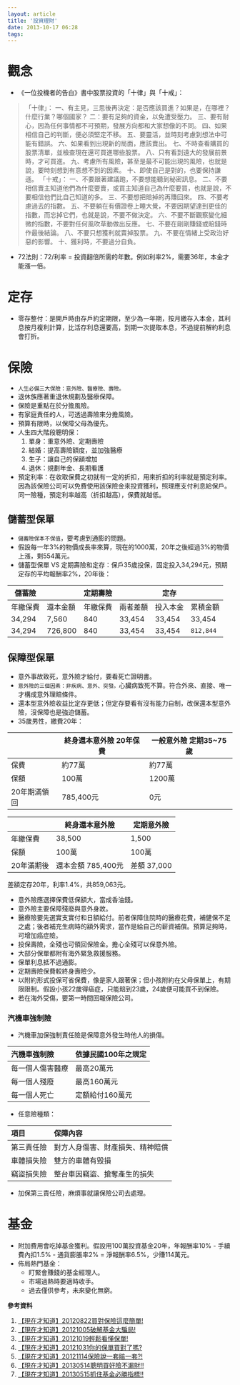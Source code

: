 ```yaml
---
layout: article
title: '投資理財'
date: 2013-10-17 06:28
tags: 
---
```

<!--more-->
# 觀念
- 《一位投機者的告白》書中股票投資的「十律」與「十戒」：
> 「十律」：
> 一、有主見，三思後再決定：是否應該買進？如果是，在哪裡？什麼行業？哪個國家？
> 二：要有足夠的資金，以免遭受壓力。
> 三、要有耐心，因為任何事情都不可預期，發展方向都和大家想像的不同。
> 四、如果相信自己的判斷，便必須堅定不移。
> 五、要靈活，並時刻考慮到想法中可能有錯誤。
> 六、如果看到出現新的局面，應該賣出。
> 七、不時查看購買的股票清單，並檢查現在還可買進哪些股票。
> 八、只有看到遠大的發展前景時，才可買進。
> 九、考慮所有風險，甚至是最不可能出現的風險，也就是說，要時刻想到有意想不到的因素。
> 十、即使自己是對的，也要保持謙遜。
> 「十戒」：
> 一、不要跟著建議跑，不要想能聽到秘密訊息。
> 二、不要相信賣主知道他們為什麼要賣，或買主知道自己為什麼要買，也就是說，不要相信他們比自己知道的多。
> 三、不要想把賠掉的再賺回來。
> 四、不要考慮過去的指數。
> 五、不要躺在有價證卷上睡大覺，不要因期望達到更佳的指數，而忘掉它們，也就是說，不要不做決定。
> 六、不要不斷觀察變化細微的指數，不要對任何風吹草動做出反應。
> 七、不要在剛剛賺錢或賠錢時作最後結論。
> 八、不要只想獲利就賣掉股票。
> 九、不要在情緒上受政治好惡的影響。
> 十、獲利時，不要過分自負。

- 72法則：72/利率 = 投資翻倍所需的年數。例如利率2%，需要36年，本金才能漲一倍。

# 定存
- 零存整付：是開戶時由存戶約定期限，至少為一年期，按月繳存入本金，其利息按月複利計算，比活存利息還要高，到期一次提取本息，不過提前解約利息會打折。

# 保險
- `人生必備三大保險：意外險、醫療險、壽險。`
- 退休族應著重退休規劃及醫療保障。
- 保險是重點在於分擔風險。
- 有家庭責任的人，可透過壽險來分擔風險。
- 預算有限時，以保障父母為優先。
- 人生四大階段聰明保：
  1. 單身：重意外險、定期壽險
  2. 結婚：提高壽險額度，並加強醫療
  3. 生子：讓自己的保額增加
  4. 退休：規劃年金、長期看護
- 預定利率：在收取保費之初就有一定的折扣，用來折扣的利率就是預定利率。因為該保險公司可以免費使用該保險金來投資獲利，照理應支付利息給保戶。同一險種，預定利率越高（折扣越高），保費就越低。

## 儲蓄型保單
- `儲蓄險保本不保值`，要考慮到通膨的問題。
- 假設每一年3%的物價成長率來算，現在的1000萬，20年之後經過3%的物價上漲，剩554萬元。
- 儲蓄型保單 VS 定期壽險和定存：保戶35歲投保，固定投入34,294元，預期定存的平均報酬率2%，20年後：

| 儲蓄險   |          | 定期壽險 |          | 定存     |            |
| -------- | -------- | -------- | -------- | -------- | ---------- |
| 年繳保費 | 還本金額 | 年繳保費 | 兩者差額 | 投入本金 | 累積金額   |
| 34,294   | 7,560    | 840      | 33,454   | 33,454   | 33,454     |
| 34,294   | 726,800  | 840      | 33,454   | 33,454   | `812,844`  |

## 保障型保單
- 意外事故致死，意外險才給付，要看死亡證明書。
- `意外險的三個因素：非疾病、意外、突發。`心臟病致死不算。符合外來、直接、唯一才構成意外理賠條件。
- 還本型意外險收益比定存更低；但定存要看有沒有能力自制，改保還本型意外險，沒保障也是強迫儲蓄。
- 35歲男性，繳費20年：

|              | 終身還本意外險 20年保費 | 一般意外險 定期35~75歲 |
| ------------ | ----------------------- | ---------------------- |
| 保費         | 約77萬                  | 約77萬                 |
| 保額         | 100萬                   | 1200萬                 |
| 20年期滿領回 | 785,400元               | 0元                    |

|            | 終身還本意外險     | 定期意外險  |
| ---------- | ------------------ | ----------- |
| 年繳保費   | 38,500             | 1,500       |
| 保額       | 100萬              | 100萬       |
| 20年滿期後 | 還本金額 785,400元 | 差額 37,000 |

差額定存20年，利率1.4%，共859,063元。

- 意外險應選擇保費低保額大，當成香油錢。
- 意外險主要保障殘廢與意外身故。
- 醫療險要先選實支實付和日額給付。前者保障住院時的醫療花費，補健保不足之處；後者補充生病時的額外需求，當作是給自己的薪資補償。預算足夠時，可增加癌症險。
- 投保壽險，全殘也可領回保險金。擔心全殘可以保意外險。
- 大部分保單都附有海外緊急救援服務。
- 保單利息抵不過通膨。
- 定期壽險保費較終身壽險少。
- 以附約形式投保可省保費，像是家人跟著保；但小孩附約在父母保單上，有期限限制。假設小孩22歲得癌症，只能賠到23歲，24歲便可能買不到保險。
- 若在海外受傷，要第一時間回報保險公司。

### 汽機車強制險
- 汽機車加保強制責任險是保障意外發生時他人的損傷。

| 汽機車強制險     | 依據民國100年之規定 |
| :--------------- | :------------------ |
| 每一個人傷害醫療 | 最高20萬元          |
| 每一個人殘廢     | 最高160萬元         |
| 每一個人死亡     | 定額給付160萬元     |

- 任意險種類：

| 項目       | 保障內容                         |
| :--------- | :------------------------------- |
| 第三責任險 | 對方人身傷害、財產損失、精神賠償 |
| 車體損失險 | 雙方的車體有毀損                 |
| 竊盜損失險 | 整台車因竊盜、搶奪產生的損失     |

- 加保第三責任險，麻煩事就讓保險公司去處理。

# 基金
- 附加費用會吃掉基金獲利。假設用100萬投資基金20年，年報酬率10% - 手續費內扣1.5% - 通貨膨脹率2% = 淨報酬率6.5%，少賺114萬元。
- 佈局熱門基金：
  - 盯緊會賺錢的基金經理人。
  - 市場過熱時要適時收手。
  - 過去僅供參考，未來變化無窮。

**參考資料**
1. [【現在才知道】20120822買對保險這麼簡單!](https://www.youtube.com/watch?v=ga1al5s8ACU)
2. [【現在才知道】20121005破解基金大騙局!](https://www.youtube.com/watch?v=IyRkdehgMCY)
3. [【現在才知道】20121019輕鬆看懂保單!](https://www.youtube.com/watch?v=Fp4ZMZ6RvZg)
4. [【現在才知道】20121031你的保單買對了嗎?](https://www.youtube.com/watch?v=tXM9yelcoxY)
5. [【現在才知道】20121114保險說一套賠一套?!](https://www.youtube.com/watch?v=zFMyRxLJDTQ)
6. [【現在才知道】20130514聰明買好險不漏財!!](https://www.youtube.com/watch?v=gzIyFBDf8M4)
7. [【現在才知道】20130515抓住基金必勝指標!!](https://www.youtube.com/watch?v=ZGov3o19O5Y)